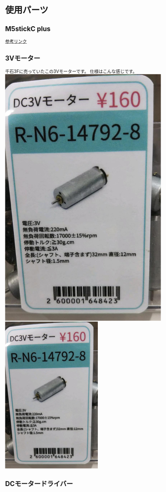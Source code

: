 # 使用パーツ

## M5stickC plus

[参考リンク](https://www.switch-science.com/catalog/6470/)

## 3Vモーター

千石3Fに売っていたこの3Vモーターです。
仕様はこんな感じです。
![3V motor](/images/3vmotor.jpg)
<img src="/images/3vmotor.jpg" width="300">
## DCモータードライバー

